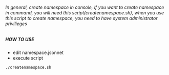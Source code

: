 
###### In general, create namespace in console, if you want to create namespace in command, you will need this script(createnamespace.sh), when you use this script to create namespace, you need to have system administrator privilieges
##### HOW TO USE
- edit namespace.jsonnet
- execute script
```
./createnamespace.sh
```
